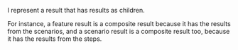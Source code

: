 I represent a result that has results as children.

For instance, a feature result is a composite result because it has the results from the scenarios, and a scenario result is a composite result too, because it has the results from the steps.